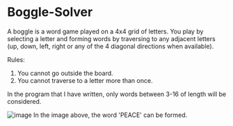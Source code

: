 # Boggle-Solver

A boggle is a word game played on a 4x4 grid of letters. You play by selecting a letter and forming words by traversing to any adjacent letters (up, down, left, right or any of the 4 diagonal directions when available). 

Rules:
1. You cannot go outside the board.
2. You cannot traverse to a letter more than once. 

In the program that I have written, only words between 3-16 of length will be considered.

![image](https://user-images.githubusercontent.com/54428986/134121711-6025a15d-6e58-4e5e-a33f-c137bdb898f2.png)
In the image above, the word 'PEACE' can be formed. 
